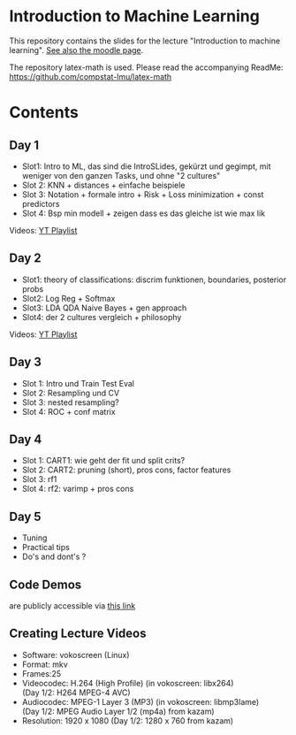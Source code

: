 # Introduction to Machine Learning

This repository contains the slides for the lecture "Introduction to machine learning".
[See also the moodle page](https://moodle.lmu.de/course/view.php?id=3001).

The repository latex-math is used. Please read the accompanying ReadMe: https://github.com/compstat-lmu/latex-math

# Contents

## Day 1
- Slot1: Intro to ML, das sind die IntroSLides, gekürzt und gegimpt, mit weniger von den ganzen Tasks, und ohne "2 cultures"
- Slot 2: KNN + distances + einfache beispiele
- Slot 3: Notation + formale intro +  Risk + Loss minimization  + const predictors
- Slot 4: Bsp min modell + zeigen dass es das gleiche ist wie max lik

Videos: [YT Playlist](https://www.youtube.com/playlist?list=PLMyWaJl2LoXyhFvMjtbBGs0Pi8khHbKm3)

## Day 2
- Slot1: theory of classifications: discrim funktionen, boundaries, posterior probs
- Slot2: Log Reg + Softmax
- Slot3: LDA QDA Naive Bayes + gen approach
- Slot4: der 2 cultures vergleich + philosophy

Videos: [YT Playlist](https://www.youtube.com/playlist?list=PLMyWaJl2LoXxjj3A-nctKtkG5xJqrdFMU)

## Day 3
- Slot 1: Intro und Train Test Eval
- Slot 2: Resampling und CV
- Slot 3: nested resampling?
- Slot 4: ROC + conf matrix


## Day 4
- Slot 1: CART1: wie geht der fit und split crits?
- Slot 2: CART2: pruning (short), pros cons, factor features
- Slot 3: rf1
- Slot 4: rf2: varimp + pros cons

## Day 5
- Tuning
- Practical tips
- Do's and dont's ?

## Code Demos

are publicly accessible via [this link](https://github.com/compstat-lmu/lecture_intro_to_ml_notebooks)


## Creating Lecture Videos

- Software: vokoscreen (Linux)
- Format: mkv
- Frames:25
- Videocodec: H.264 (High Profile)    (in vokoscreen: libx264)  
  (Day 1/2: H264 MPEG-4 AVC)
- Audiocodec: MPEG-1 Layer 3 (MP3) (in vokoscreen: libmp3lame)  
  (Day 1/2: MPEG Audio Layer 1/2 (mp4a) from kazam)
- Resolution: 1920 x 1080 (Day 1/2: 1280 x 760 from kazam)

